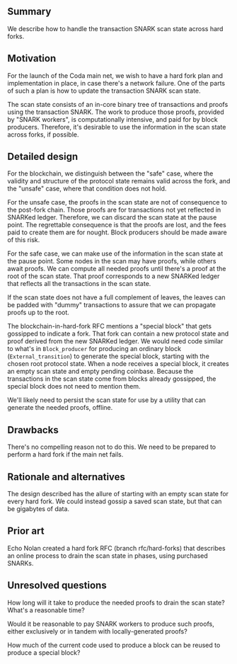 ## Summary
[summary]: #summary

We describe how to handle the transaction SNARK scan state across hard forks.

## Motivation
[motivation]: #motivation

For the launch of the Coda main net, we wish to have a hard fork plan
and implementation in place, in case there's a network failure. One of
the parts of such a plan is how to update the transaction SNARK scan
state.

The scan state consists of an in-core binary tree of transactions and
proofs using the transaction SNARK. The work to produce those proofs,
provided by "SNARK workers", is computationally intensive, and paid for
by block producers. Therefore, it's desirable to use the information
in the scan state across forks, if possible.

## Detailed design
[detailed-design]: #detailed-design

For the blockchain, we distinguish between the "safe" case, where the
validity and structure of the protocol state remains valid across the
fork, and the "unsafe" case, where that condition does not hold.

For the unsafe case, the proofs in the scan state are not of
consequence to the post-fork chain. Those proofs are for transactions
not yet reflected in SNARKed ledger. Therefore, we can discard the
scan state at the pause point.  The regrettable consequence is that
the proofs are lost, and the fees paid to create them are for
nought. Block producers should be made aware of this risk.

For the safe case, we can make use of the information in the scan
state at the pause point. Some nodes in the scan may have proofs,
while others await proofs. We can compute all needed proofs until
there's a proof at the root of the scan state. That proof corresponds
to a new SNARKed ledger that reflects all the transactions in the scan
state.

If the scan state does not have a full complement of leaves, the
leaves can be padded with "dummy" transactions to assure that we
can propagate proofs up to the root.

The blockchain-in-hard-fork RFC mentions a "special block" that gets
gossipped to indicate a fork. That fork can contain a new protocol
state and proof derived from the new SNARKed ledger. We would need
code similar to what's in `Block_producer` for producing an ordinary
block (`External_transition`) to generate the special block, starting
with the chosen root protocol state.  When a node receives a special
block, it creates an empty scan state and empty pending coinbase.
Because the transactions in the scan state come from blocks already
gossipped, the special block does not need to mention them.

We'll likely need to persist the scan state for use by a utility that
can generate the needed proofs, offline.

## Drawbacks
[drawbacks]: #drawbacks

There's no compelling reason not to do this. We need to be prepared to
perform a hard fork if the main net fails.

## Rationale and alternatives
[rationale-and-alternatives]: #rationale-and-alternatives

The design described has the allure of starting with an empty scan
state for every hard fork. We could instead gossip a saved scan
state, but that can be gigabytes of data.

## Prior art
[prior-art]: #prior-art

Echo Nolan created a hard fork RFC (branch rfc/hard-forks) that
describes an online process to drain the scan state in phases, using
purchased SNARKs.

## Unresolved questions
[unresolved-questions]: #unresolved-questions

How long will it take to produce the needed proofs to drain the scan state?
What's a reasonable time?

Would it be reasonable to pay SNARK workers to produce such proofs,
either exclusively or in tandem with locally-generated proofs?

How much of the current code used to produce a block can be reused to
produce a special block?

